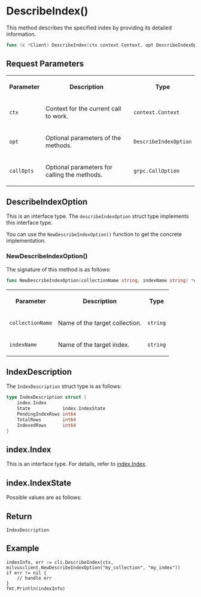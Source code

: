 # DescribeIndex()

This method describes the specified index by providing its detailed information.

```go
func (c *Client) DescribeIndex(ctx context.Context, opt DescribeIndexOption, callOptions ...grpc.CallOption) (IndexDescription, error)
```

## Request Parameters

<table>
   <tr>
     <th><p>Parameter</p></th>
     <th><p>Description</p></th>
     <th><p>Type</p></th>
   </tr>
   <tr>
     <td><p><code>ctx</code></p></td>
     <td><p>Context for the current call to work.</p></td>
     <td><p><code>context.Context</code></p></td>
   </tr>
   <tr>
     <td><p><code>opt</code></p></td>
     <td><p>Optional parameters of the methods.</p></td>
     <td><p><code>DescribeIndexOption</code></p></td>
   </tr>
   <tr>
     <td><p><code>callOpts</code></p></td>
     <td><p>Optional parameters for calling the methods.</p></td>
     <td><p><code>grpc.CallOption</code></p></td>
   </tr>
</table>

## DescribeIndexOption

This is an interface type. The `describeIndexOption` struct type implements this interface type. 

You can use the `NewDescribeIndexOption()` function to get the concrete implementation.

### NewDescribeIndexOption()

The signature of this method is as follows:

```go
func NewDescribeIndexOption(collectionName string, indexName string) *describeIndexOption
```

<table>
   <tr>
     <th><p>Parameter</p></th>
     <th><p>Description</p></th>
     <th><p>Type</p></th>
   </tr>
   <tr>
     <td><p><code>collectionName</code></p></td>
     <td><p>Name of the target collection.</p></td>
     <td><p><code>string</code></p></td>
   </tr>
   <tr>
     <td><p><code>indexName</code></p></td>
     <td><p>Name of the target index.</p></td>
     <td><p><code>string</code></p></td>
   </tr>
</table>

## IndexDescription

The `IndexDescription` struct type is as follows:

```go
type IndexDescription struct {
    index.Index
    State            index.IndexState
    PendingIndexRows int64
    TotalRows        int64
    IndexedRows      int64
}
```

## index.Index

This is an interface type. For details, refer to [index.Index](CreateIndex.md#indexIndex).

## index.IndexState

Possible values are as follows:

## Return

`IndexDescription`

## Example

```plaintext
indexInfo, err := cli.DescribeIndex(ctx, milvusclient.NewDescribeIndexOption("my_collection", "my_index"))
if err != nil {
    // handle err
}
fmt.Println(indexInfo)
```
